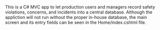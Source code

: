 This is a C# MVC app to let production users and managers record safety violations, concerns, and incidents into a central database.
Although the appliction will not run without the proper in-house database, the main screen and its entry fields can be seen in the Home/index.cshtml file.
